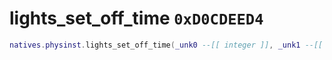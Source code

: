 # lights_set_off_time `0xD0CDEED4`

```lua
natives.physinst.lights_set_off_time(_unk0 --[[ integer ]], _unk1 --[[ integer ]])
```